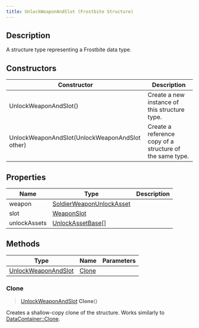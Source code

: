 ```yaml
---
title: UnlockWeaponAndSlot (Frostbite Structure)
---
```

## Description

A structure type representing a Frostbite data type.

## Constructors

| Constructor                                    | Description                                              |
| ---------------------------------------------- | -------------------------------------------------------- |
| UnlockWeaponAndSlot()                          | Create a new instance of this structure type.            |
| UnlockWeaponAndSlot(UnlockWeaponAndSlot other) | Create a reference copy of a structure of the same type. |

## Properties

| Name         | Type                                                 | Description |
| ------------ | ---------------------------------------------------- | ----------- |
| weapon       | [SoldierWeaponUnlockAsset](SoldierWeaponUnlockAsset) |             |
| slot         | [WeaponSlot](WeaponSlot)                             |             |
| unlockAssets | [UnlockAssetBase](UnlockAssetBase)\[\]               |             |

## Methods

| Type                                       | Name            | Parameters |
| ------------------------------------------ | --------------- | ---------- |
| [UnlockWeaponAndSlot](UnlockWeaponAndSlot) | [Clone](#clone) |            |

### Clone

> [UnlockWeaponAndSlot](UnlockWeaponAndSlot) **Clone**()

Creates a shallow-copy clone of the structure. Works similarly to [DataContainer::Clone](/vext/ref/cls/shr/datacontainer#clone).
